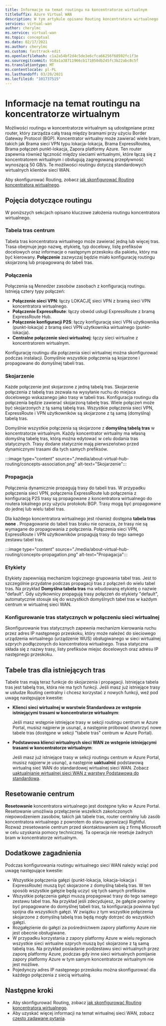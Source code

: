 ```yaml
---
title: Informacje na temat routingu na koncentratorze wirtualnym
titleSuffix: Azure Virtual WAN
description: W tym artykule opisano Routing koncentratora wirtualnego
services: virtual-wan
author: cherylmc
ms.service: virtual-wan
ms.topic: conceptual
ms.date: 02/17/2021
ms.author: cherylmc
ms.custom: fasttrack-edit
ms.openlocfilehash: c1a2a54bf2d4c5de3e6cfca66256f60592fc1f3e
ms.sourcegitcommit: 910a1a38711966cb171050db245fc3b22abc8c5f
ms.translationtype: MT
ms.contentlocale: pl-PL
ms.lasthandoff: 03/20/2021
ms.locfileid: "101737515"
---
```

# <a name="about-virtual-hub-routing"></a>Informacje na temat routingu na koncentratorze wirtualnym

Możliwości routingu w koncentratorze wirtualnym są udostępniane przez router, który zarządza całą trasą między bramami przy użyciu Border Gateway Protocol (BGP). Koncentrator wirtualny może zawierać wiele bram, takich jak Brama sieci VPN typu lokacja-lokacja, Brama ExpressRoutea, Brama połączeń punkt-lokacja, Zapora platformy Azure. Ten router zapewnia również łączność między sieciami wirtualnymi, które łączą się z koncentratorem wirtualnym i obsługują zagregowaną przepływność wynoszącą 50 GB/s. Te możliwości routingu dotyczą standardowych wirtualnych klientów sieci WAN.

Aby skonfigurować Routing, zobacz [jak skonfigurować Routing koncentratora wirtualnego](how-to-virtual-hub-routing.md).

## <a name="routing-concepts"></a><a name="concepts"></a>Pojęcia dotyczące routingu

W poniższych sekcjach opisano kluczowe założenia routingu koncentratora wirtualnego.

### <a name="hub-route-table"></a><a name="hub-route"></a>Tabela tras centrum

Tabela tras koncentratora wirtualnego może zawierać jedną lub więcej tras. Trasa obejmuje jego nazwę, etykietę, typ docelowy, listę prefiksów docelowych oraz informacje o następnym przeskoku dla pakietu, który ma być kierowany. **Połączenie** zazwyczaj będzie miało konfigurację routingu skojarzoną lub propagowaną do tabeli tras.

### <a name="connections"></a><a name="connection"></a>Połączenia

Połączenia są Menedżer zasobów zasobach z konfiguracją routingu. Istnieją cztery typy połączeń:

* **Połączenie sieci VPN**: łączy LOKACJĘ sieci VPN z bramą sieci VPN koncentratora wirtualnego.
* **Połączenie ExpressRoute**: łączy obwód usługi ExpressRoute z bramą ExpressRoute Hub.
* **Połączenie konfiguracji P2S**: łączy konfigurację sieci VPN użytkownika (punkt-lokacja) z bramą sieci VPN użytkownika wirtualnego (punkt-lokacja).
* **Centralne połączenie sieci wirtualnej**: łączy sieci wirtualne z koncentratorem wirtualnym.

Konfigurację routingu dla połączenia sieci wirtualnej można skonfigurować podczas instalacji. Domyślnie wszystkie połączenia są kojarzone i propagowane do domyślnej tabeli tras.

### <a name="association"></a><a name="association"></a>Skojarzenie

Każde połączenie jest skojarzone z jedną tabelą tras. Skojarzenie połączenia z tabelą tras zezwala na wysyłanie ruchu do miejsca docelowego wskazanego jako trasy w tabeli tras. Konfiguracja routingu dla połączenia będzie zawierać skojarzoną tabelę tras.  Wiele połączeń może być skojarzonych z tą samą tabelą tras. Wszystkie połączenia sieci VPN, ExpressRoute i VPN użytkowników są skojarzone z tą samą (domyślną) tabelą tras.

Domyślnie wszystkie połączenia są skojarzone z **domyślną tabelą tras** w koncentratorze wirtualnym. Każdy koncentrator wirtualny ma własną domyślną tabelę tras, którą można edytować w celu dodania tras statycznych. Trasy dodane statycznie mają pierwszeństwo przed dynamicznymi trasami dla tych samych prefiksów.

:::image type="content" source="./media/about-virtual-hub-routing/concepts-association.png" alt-text="Skojarzenie":::

### <a name="propagation"></a><a name="propagation"></a>Propagacja

Połączenia dynamicznie propagują trasy do tabeli tras. W przypadku połączenia sieci VPN, połączenia ExpressRoute lub połączenia z konfiguracją P2S trasy są propagowane z koncentratora wirtualnego do routera lokalnego przy użyciu protokołu BGP. Trasy mogą być propagowane do jednej lub wielu tabel tras.

Dla każdego koncentratora wirtualnego jest również dostępna **tabela tras none** . Propagowanie do tabeli tras braku nie oznacza, że trasy nie są wymagane do propagowania z połączenia. Połączenia sieci VPN, ExpressRoute i VPN użytkowników propagują trasy do tego samego zestawu tabel tras.

:::image type="content" source="./media/about-virtual-hub-routing/concepts-propagation.png" alt-text="Propagacja":::

### <a name="labels"></a><a name="labels"></a>Etykiety

Etykiety zapewniają mechanizm logicznego grupowania tabel tras. Jest to szczególnie przydatne podczas propagacji tras z połączeń do wielu tabel tras. Na przykład **Domyślna tabela tras** ma wbudowaną etykietę o nazwie "default". Gdy użytkownicy propagują trasy połączeń do etykiety "default", automatycznie stosuje się do wszystkich domyślnych tabel tras w każdym centrum w wirtualnej sieci WAN.

### <a name="configuring-static-routes-in-a-virtual-network-connection"></a><a name="static"></a>Konfigurowanie tras statycznych w połączeniu sieci wirtualnej

Skonfigurowanie tras statycznych zapewnia mechanizm kierowania ruchu przez adres IP następnego przeskoku, który może należeć do sieciowego urządzenia wirtualnego (urządzenie WUS) obsługiwanego w sieci wirtualnej szprych podłączonych do koncentratora wirtualnego. Trasa statyczna składa się z nazwy trasy, listy prefiksów miejsc docelowych oraz adresu IP następnego przeskoku.

## <a name="route-tables-for-pre-existing-routes"></a><a name="route"></a>Tabele tras dla istniejących tras

Tabele tras mają teraz funkcje do skojarzenia i propagacji. Istniejąca tabela tras jest tabelą tras, która nie ma tych funkcji. Jeśli masz już istniejące trasy w usłudze Routing centralny i chcesz korzystać z nowych funkcji, weź pod uwagę następujące kwestie:

* **Klienci sieci wirtualnej w warstwie Standardowa ze wstępnie istniejącymi trasami w koncentratorze wirtualnym**:

   Jeśli masz wstępnie istniejące trasy w sekcji routingu centrum w Azure Portal, musisz najpierw je usunąć, a następnie próbować utworzyć nowe tabele tras (dostępne w sekcji "tabele tras" centrum w Azure Portal).

* **Podstawowa klienci wirtualnych sieci WAN ze wstępnie istniejącymi trasami w koncentratorze wirtualnym**:

   Jeśli masz już istniejące trasy w sekcji routingu centrum w Azure Portal, musisz najpierw je usunąć, a następnie **uaktualnić** podstawową wirtualną sieć WAN do standardowej wirtualnej sieci WAN. Zobacz [uaktualnianie wirtualnej sieci WAN z warstwy Podstawowa do standardowa](upgrade-virtual-wan.md).

## <a name="hub-reset"></a><a name="reset"></a>Resetowanie centrum

**Resetowanie** koncentratora wirtualnego jest dostępne tylko w Azure Portal. Resetowanie umożliwia przełączenie wszelkich zakończonych niepowodzeniem zasobów, takich jak tabele tras, router centralny lub zasób koncentratora wirtualnego z powrotem do stanu aprowizacji Rightful. Rozważ zresetowanie centrum przed skontaktowaniem się z firmą Microsoft w celu uzyskania pomocy technicznej. Ta operacja nie resetuje żadnych bram w koncentratorze wirtualnym.

## <a name="additional-considerations"></a><a name="considerations"></a>Dodatkowe zagadnienia

Podczas konfigurowania routingu wirtualnego sieci WAN należy wziąć pod uwagę następujące kwestie:

* Wszystkie połączenia gałęzi (punkt-lokacja, lokacja-lokacja i ExpressRoute) muszą być skojarzone z domyślną tabelą tras. W ten sposób wszystkie gałęzie będą uczyć się tych samych prefiksów.
* Wszystkie połączenia gałęzi muszą propagować trasy do tego samego zestawu tabel tras. Na przykład jeśli zdecydujesz, że gałęzie powinny być propagowane do domyślnej tabeli tras, ta konfiguracja powinna być spójna dla wszystkich gałęzi. W związku z tym wszystkie połączenia skojarzone z domyślną tabelą tras będą mogły dotrzeć do wszystkich gałęzi.
* Rozgałęzienie do gałęzi za pośrednictwem zapory platformy Azure nie jest obecnie obsługiwane.
* W przypadku korzystania z zapory platformy Azure w wielu regionach wszystkie sieci wirtualne szprych muszą być skojarzone z tą samą tabelą tras. Na przykład posiadanie podzestawu sieci wirtualnych przez zaporę platformy Azure, podczas gdy inne sieci wirtualnych pomijanie zapory platformy Azure w tym samym koncentratorze wirtualnym nie jest możliwe.
* Pojedynczy adres IP następnego przeskoku można skonfigurować dla każdego połączenia z siecią wirtualną.

## <a name="next-steps"></a>Następne kroki

* Aby skonfigurować Routing, zobacz [jak skonfigurować Routing koncentratora wirtualnego](how-to-virtual-hub-routing.md).
* Aby uzyskać więcej informacji na temat wirtualnej sieci WAN, zobacz [często zadawane pytania](virtual-wan-faq.md).
